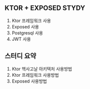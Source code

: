 ## KTOR + EXPOSED STYDY
1. Ktor 프레임워크 사용
2. Exposed 사용
3. Postgresql 사용
4. JWT 사용


## 스터디 요약
1. Ktor 헥사고날 아키텍처 사용방법
2. Ktor 프레임워크 사용방법
3. Exposed 사용방법
